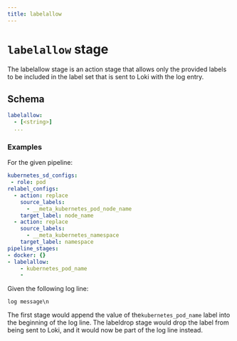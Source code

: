```yaml
---
title: labelallow
---
```

# `labelallow` stage

The labelallow stage is an action stage that allows only the provided labels 
to be included in the label set that is sent to Loki with the log entry.

## Schema

```yaml
labelallow:
  - [<string>]
  ...
```

### Examples

For the given pipeline:

```yaml
kubernetes_sd_configs:
 - role: pod 
relabel_configs:
  - action: replace
    source_labels:
      - __meta_kubernetes_pod_node_name
    target_label: node_name
  - action: replace
    source_labels:
      - __meta_kubernetes_namespace
    target_label: namespace
pipeline_stages:
- docker: {}    
- labelallow:
    - kubernetes_pod_name
    - 
```

Given the following log line:

```
log message\n
```

The first stage would append the value of the`kubernetes_pod_name` label into the beginning of the log line. 
The labeldrop stage would drop the label from being sent to Loki, and it would now be part of the log line instead.
